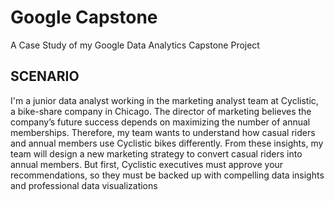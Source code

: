 # Google Capstone
A Case Study of my Google Data Analytics Capstone Project 

## SCENARIO
I'm a junior data analyst working in the marketing analyst team at Cyclistic, a bike-share company in Chicago. The director
of marketing believes the company’s future success depends on maximizing the number of annual memberships. Therefore,
my team wants to understand how casual riders and annual members use Cyclistic bikes differently. From these insights,
my team will design a new marketing strategy to convert casual riders into annual members. But first, Cyclistic executives
must approve your recommendations, so they must be backed up with compelling data insights and professional data
visualizations
